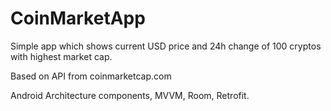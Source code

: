 # CoinMarketApp

Simple app which shows current USD price and 24h change of 100 cryptos with highest market cap.

Based on API from coinmarketcap.com

Android Architecture components, MVVM, Room, Retrofit.
